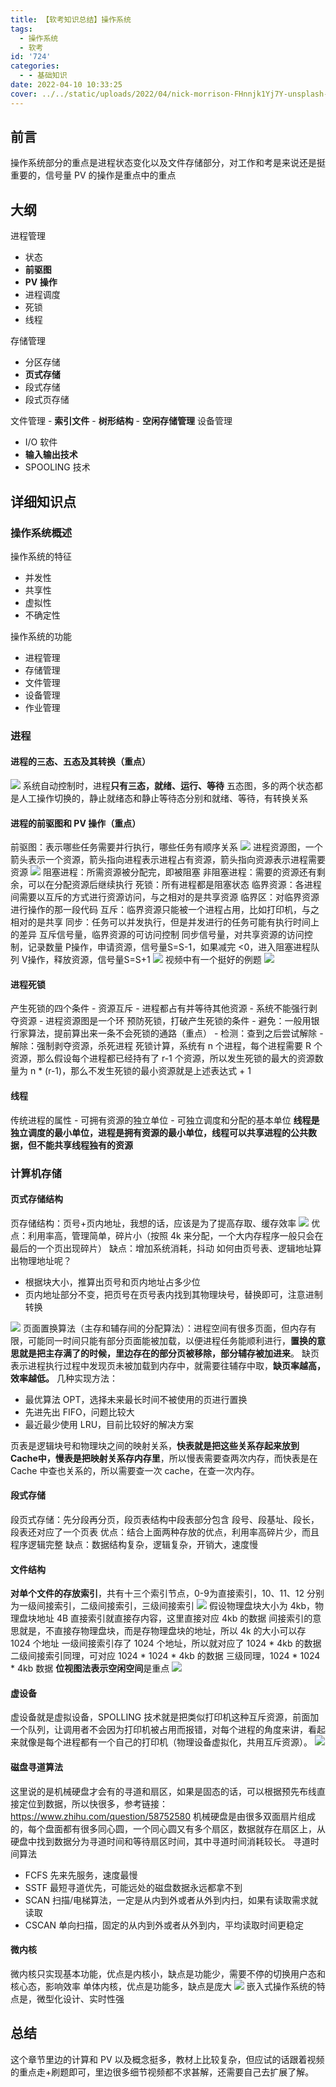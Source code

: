 ```yaml
---
title: 【软考知识总结】操作系统
tags:
  - 操作系统
  - 软考
id: '724'
categories:
  - - 基础知识
date: 2022-04-10 10:33:25
cover: ../../static/uploads/2022/04/nick-morrison-FHnnjk1Yj7Y-unsplash-1200x661.jpg
---
```


## 前言

操作系统部分的重点是进程状态变化以及文件存储部分，对工作和考是来说还是挺重要的，信号量 PV 的操作是重点中的重点

## 大纲

进程管理

*   状态
*   **前驱图**
*   **PV 操作**
*   进程调度
*   死锁
*   线程

存储管理

*   分区存储
*   **页式存储**
*   段式存储
*   段式页存储

文件管理 - **索引文件** - **树形结构** - **空闲存储管理** 设备管理

*   I/O 软件
*   **输入输出技术**
*   SPOOLING 技术

## 详细知识点

### 操作系统概述

操作系统的特征

*   并发性
*   共享性
*   虚拟性
*   不确定性

操作系统的功能

*   进程管理
*   存储管理
*   文件管理
*   设备管理
*   作业管理

### 进程

#### 进程的三态、五态及其转换（重点）

[![](../static/uploads/2022/04/wp_editor_md_b7fbb11467904744a8464ae044c0c746.jpg)](../static/uploads/2022/04/wp_editor_md_b7fbb11467904744a8464ae044c0c746.jpg) 系统自动控制时，进程**只有三态，就绪、运行、等待** 五态图，多的两个状态都是人工操作切换的，静止就绪态和静止等待态分别和就绪、等待，有转换关系

#### 进程的前驱图和 PV 操作（重点）

前驱图：表示哪些任务需要并行执行，哪些任务有顺序关系 [![](../static/uploads/2022/04/wp_editor_md_c56307a0cd806f05b373cc005d41409a.jpg)](../static/uploads/2022/04/wp_editor_md_c56307a0cd806f05b373cc005d41409a.jpg) 进程资源图，一个箭头表示一个资源，箭头指向进程表示进程占有资源，箭头指向资源表示进程需要资源 [![](../static/uploads/2022/04/wp_editor_md_a868d9a7a57ed35eb624cc4ce6571757.jpg)](../static/uploads/2022/04/wp_editor_md_a868d9a7a57ed35eb624cc4ce6571757.jpg) 阻塞进程：所需资源被分配完，即被阻塞 非阻塞进程：需要的资源还有剩余，可以在分配资源后继续执行 死锁：所有进程都是阻塞状态 临界资源：各进程间需要以互斥的方式进行资源访问，与之相对的是共享资源 临界区：对临界资源进行操作的那一段代码 互斥：临界资源只能被一个进程占用，比如打印机，与之相对的是共享 同步：任务可以并发执行，但是并发进行的任务可能有执行时间上的差异 互斥信号量，临界资源的可访问控制 同步信号量，对共享资源的访问控制，记录数量 P操作，申请资源，信号量S=S-1，如果减完 <0，进入阻塞进程队列 V操作，释放资源，信号量S=S+1 [![](../static/uploads/2022/04/wp_editor_md_dff803595531bf234c32f19da8c3b585.jpg)](../static/uploads/2022/04/wp_editor_md_dff803595531bf234c32f19da8c3b585.jpg) 视频中有一个挺好的例题 [![](../static/uploads/2022/04/wp_editor_md_21f957319dee07925f711208c947d2f5.jpg)](../static/uploads/2022/04/wp_editor_md_21f957319dee07925f711208c947d2f5.jpg)

#### 进程死锁

产生死锁的四个条件 - 资源互斥 - 进程都占有并等待其他资源 - 系统不能强行剥夺资源 - 进程资源图是一个环 预防死锁，打破产生死锁的条件 - 避免：一般用银行家算法，提前算出来一条不会死锁的通路（重点） - 检测：查到之后尝试解除 - 解除：强制剥夺资源，杀死进程 死锁计算，系统有 n 个进程，每个进程需要 R 个资源，那么假设每个进程都已经持有了 r-1 个资源，所以发生死锁的最大的资源数量为 n \* (r-1)，那么不发生死锁的最小资源就是上述表达式 + 1

#### 线程

传统进程的属性 - 可拥有资源的独立单位 - 可独立调度和分配的基本单位 **线程是独立调度的最小单位，进程是拥有资源的最小单位，线程可以共享进程的公共数据，但不能共享线程独有的资源**

### 计算机存储

#### 页式存储结构

页存储结构：页号+页内地址，我想的话，应该是为了提高存取、缓存效率 [![](../static/uploads/2022/04/wp_editor_md_41737478293eb4de1b5616dafd5a2535.jpg)](../static/uploads/2022/04/wp_editor_md_41737478293eb4de1b5616dafd5a2535.jpg) 优点：利用率高，管理简单，碎片小（按照 4k 来分配，一个大内存程序一般只会在最后的一个页出现碎片） 缺点：增加系统消耗，抖动 如何由页号表、逻辑地址算出物理地址呢？

*   根据块大小，推算出页号和页内地址占多少位
*   页内地址部分不变，把页号在页号表内找到其物理块号，替换即可，注意进制转换

[![](../static/uploads/2022/04/wp_editor_md_9b0b77b479ae5a7edf46f610faa52820.jpg)](../static/uploads/2022/04/wp_editor_md_9b0b77b479ae5a7edf46f610faa52820.jpg) 页面置换算法（主存和辅存间的分配算法）：进程空间有很多页面，但内存有限，可能同一时间只能有部分页面能被加载，以便进程任务能顺利进行，**置换的意思就是把主存满了的时候，里边存在的部分页被移除，部分辅存被加进来**。 缺页表示进程执行过程中发现页未被加载到内存中，就需要往辅存中取，**缺页率越高，效率越低。** 几种实现方法：

*   最优算法 OPT，选择未来最长时间不被使用的页进行置换
*   先进先出 FIFO，问题比较大
*   最近最少使用 LRU，目前比较好的解决方案

页表是逻辑块号和物理块之间的映射关系，**快表就是把这些关系存起来放到Cache中，慢表是把映射关系存内存里**，所以慢表需要查两次内存，而快表是在 Cache 中查也关系的，所以需要查一次 cache，在查一次内存。

#### 段式存储

段页式存储：先分段再分页，段页表结构中段表部分包含 段号、段基址、段长，段表还对应了一个页表 优点：结合上面两种存放的优点，利用率高碎片少，而且程序逻辑完整 缺点：数据结构复杂，逻辑复杂，开销大，速度慢

#### 文件结构

**对单个文件的存放索引**，共有十三个索引节点，0-9为直接索引，10、11、12 分别为一级间接索引，二级间接索引，三级间接索引 [![](../static/uploads/2022/04/wp_editor_md_c28b92a149ae0e6ac0ab1cee017cca02.jpg)](../static/uploads/2022/04/wp_editor_md_c28b92a149ae0e6ac0ab1cee017cca02.jpg) 假设物理盘块大小为 4kb，物理盘块地址 4B 直接索引就直接存内容，这里直接对应 4kb 的数据 间接索引的意思就是，不直接存物理盘块，而是存物理盘块的地址，所以 4k 的大小可以存 1024 个地址 一级间接索引存了 1024 个地址，所以就对应了 1024 \* 4kb 的数据 二级间接索引同理，可对应 1024 \* 1024 \* 4kb 的数据 三级同理，1024 \* 1024 \* 4kb 数据 **位视图法表示空闲空间**是重点 [![](../static/uploads/2022/04/wp_editor_md_b5f88ce5940e72307f1e63036e31aae8.jpg)](../static/uploads/2022/04/wp_editor_md_b5f88ce5940e72307f1e63036e31aae8.jpg)

#### 虚设备

虚设备就是虚拟设备，SPOLLING 技术就是把类似打印机这种互斥资源，前面加一个队列，让调用者不会因为打印机被占用而报错，对每个进程的角度来讲，看起来就像是每个进程都有一个自己的打印机（物理设备虚拟化，共用互斥资源）。 [![](../static/uploads/2022/04/wp_editor_md_727f6775edbf77e57e9d452dace8ba19.jpg)](../static/uploads/2022/04/wp_editor_md_727f6775edbf77e57e9d452dace8ba19.jpg)

#### 磁盘寻道算法

这里说的是机械硬盘才会有的寻道和扇区，如果是固态的话，可以根据预先布线直接定位到数据，所以快很多，参考链接：https://www.zhihu.com/question/58752580 机械硬盘是由很多双面扇片组成的，每个盘面都有很多同心圆，一个同心圆又有多个扇区，数据就存在扇区上，从硬盘中找到数据分为寻道时间和等待扇区时间，其中寻道时间消耗较长。 寻道时间算法

*   FCFS 先来先服务，速度最慢
*   SSTF 最短寻道优先，可能远处的磁盘数据永远都拿不到
*   SCAN 扫描/电梯算法，一定是从内到外或者从外到内扫，如果有读取需求就读取
*   CSCAN 单向扫描，固定的从内到外或者从外到内，平均读取时间更稳定

#### 微内核

微内核只实现基本功能，优点是内核小，缺点是功能少，需要不停的切换用户态和核心态，影响效率 单体内核，优点是功能多，缺点是庞大 [![](../static/uploads/2022/04/wp_editor_md_a4dc3814ce788cf0c72e53b981476c50.jpg)](../static/uploads/2022/04/wp_editor_md_a4dc3814ce788cf0c72e53b981476c50.jpg) 嵌入式操作系统的特点是，微型化设计、实时性强

## 总结

这个章节里边的计算和 PV 以及概念挺多，教材上比较复杂，但应试的话跟着视频的重点走+刷题即可，里边很多细节视频都不求甚解，还需要自己去扩展了解。